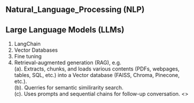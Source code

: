 ## Natural_Language_Processing (NLP)

## Large Language Models (LLMs)

1. LangChain <br>
2. Vector Databases <br>
3. Fine tuning  <br>
4. Retrieval-augmented generation (RAG), e.g. \
   (a). Extracts, chunks, and loads various contents (PDFs, webpages, tables, SQL, etc.) into a Vector database (FAISS, Chroma, Pinecone, etc.). \
   (b). Querries for semantic similirarity search. \
   (c). Uses prompts and sequential chains for follow-up conversation.
<>   
